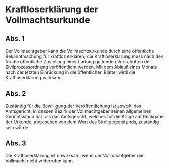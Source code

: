 # Kraftloserklärung der Vollmachtsurkunde



## Abs. 1

 Der Vollmachtgeber kann die Vollmachtsurkunde durch eine öffentliche Bekanntmachung für kraftlos erklären; die Kraftloserklärung muss nach den für die öffentliche Zustellung einer Ladung geltenden Vorschriften der Zivilprozessordnung veröffentlicht werden. Mit dem Ablauf eines Monats nach der letzten Einrückung in die öffentlichen Blätter wird die Kraftloserklärung wirksam.

## Abs. 2

 Zuständig für die Bewilligung der Veröffentlichung ist sowohl das Amtsgericht, in dessen Bezirk der Vollmachtgeber seinen allgemeinen Gerichtsstand hat, als das Amtsgericht, welches für die Klage auf Rückgabe der Urkunde, abgesehen von dem Wert des Streitgegenstands, zuständig sein würde.

## Abs. 3

 Die Kraftloserklärung ist unwirksam, wenn der Vollmachtgeber die Vollmacht nicht widerrufen kann. 

